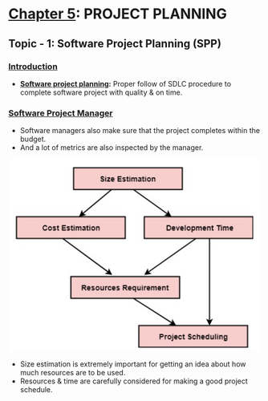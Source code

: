 # <u>Chapter 5</u>: PROJECT PLANNING





## **Topic - 1: Software Project Planning (SPP)**

### <u>Introduction</u>

- **<u>Software project planning</u>:** Proper follow of SDLC procedure to complete software project with quality & on time.


### <u>Software Project Manager</u>

- Software managers also make sure that the project completes within the budget.
- And a lot of metrics are also inspected by the manager.

![Software Project Planning](./media/image20.png)

- Size estimation is extremely important for getting an idea about how much resources are to be used.
- Resources & time are carefully considered for making a good project schedule.
